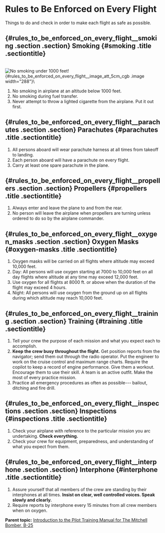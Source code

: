 
Rules to Be Enforced on Every Flight
====================================


Things to do and check in order to make each flight as safe as possible.

 {#rules_to_be_enforced_on_every_flight__smoking .section .section}
Smoking {#smoking .title .sectiontitle}
-------

\
![No smoking under 1000
feet!](../images/cartoon-no_smoking_under_1000_feet.png){#rules_to_be_enforced_on_every_flight__image_att_5cm_cgb
.image width="288"}\

1.  No smoking in airplane at an altitude below 1000 feet.
2.  No smoking during fuel transfer.
3.  Never attempt to throw a lighted cigarette from the airplane. Put it
    out first.


 {#rules_to_be_enforced_on_every_flight__parachutes .section .section}
Parachutes {#parachutes .title .sectiontitle}
----------

1.  All persons aboard will wear parachute harness at all times from
    takeoff to landing.
2.  Each person aboard will have a parachute on every flight.
3.  Carry at least one spare parachute in the plane.


 {#rules_to_be_enforced_on_every_flight__propellers .section .section}
Propellers {#propellers .title .sectiontitle}
----------

1.  Always enter and leave the plane to and from the rear.
2.  No person will leave the airplane when propellers are turning unless
    ordered to do so by the airplane commander.


 {#rules_to_be_enforced_on_every_flight__oxygen_masks .section .section}
Oxygen Masks {#oxygen-masks .title .sectiontitle}
------------

1.  Oxygen masks will be carried on all flights where altitude may
    exceed 10,000 feet.
2.  Day: All persons will use oxygen starting at 7000 to 10,000 feet on
    all day flights where altitude at any time may exceed 12,000 feet.
3.  Use oxygen for all flights at 8000 ft. or above when the duration of
    the flight may exceed 4 hours.
4.  Night: All persons will use oxygen from the ground up on all flights
    during which altitude may reach 10,000 feet.


 {#rules_to_be_enforced_on_every_flight__training .section .section}
Training {#training .title .sectiontitle}
--------

1.  Tell your crew the purpose of each mission and what you expect each
    to accomplish.
2.  **Keep the crew busy throughout the flight.** Get position reports
    from the navigator; send them out through the radio operator. Put
    the engineer to work on the cruise control and maximum range charts.
    Require the copilot to keep a record of engine performance. Give
    them a workout. Encourage them to use their skill. A team is an
    active outfit. Make the most of every practice mission.
3.  Practice all emergency procedures as often as possible--- bailout,
    ditching and fire drill.


 {#rules_to_be_enforced_on_every_flight__inspections .section .section}
Inspections {#inspections .title .sectiontitle}
-----------

1.  Check your airplane with reference to the particular mission you arc
    undertaking. **Check everything.**
2.  Check your crew for equipment, preparedness, and understanding of
    what you expect from them.


 {#rules_to_be_enforced_on_every_flight__interphone .section .section}
Interphone {#interphone .title .sectiontitle}
----------

1.  Assure yourself that all members of the crew are standing by their
    interphones at all times. **Insist on clear, well controlled voices.
    Speak slowly and clearly.**
2.  Require reports by interphone every 15 minutes from all crew members
    when on oxygen.





**Parent topic:** [Introduction to the Pilot Training Manual for The
Mitchell Bomber,
B-25](../mdita/introduction_to_the_pilot_training_manual.md "This manual is the text for your training as a B-25 pilot and airplane commander.")



